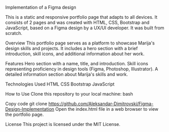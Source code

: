 Implementation of a Figma design

This is a static and responsive portfolio page that adapts to all devices. It consists of 2 pages and was created with HTML, CSS, Bootstrap and JavaScript, based on a Figma design by a UX/UI developer. It was built from scratch.

Overview
This portfolio page serves as a platform to showcase Marija's design skills and projects. It includes a hero section with a brief introduction, skill icons, and additional information about her work.

Features
Hero section with a name, title, and introduction.
Skill icons representing proficiency in design tools (Figma, Photoshop, Illustrator).
A detailed information section about Marija's skills and work.

Technologies Used
HTML
CSS
Bootstrap
JavaScript

How to Use
Clone this repository to your local machine:
bash

Copy code
git clone https://github.com/Aleksandar-Dimitrovski/Figma-Design-Implementation
Open the index.html file in a web browser to view the portfolio page.

License
This project is licensed under the MIT License.

